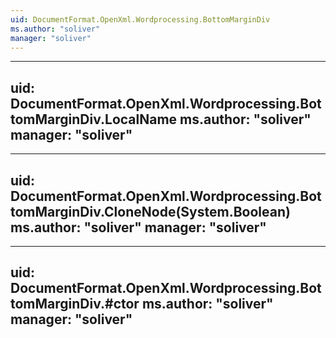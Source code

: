 ```yaml
---
uid: DocumentFormat.OpenXml.Wordprocessing.BottomMarginDiv
ms.author: "soliver"
manager: "soliver"
---
```


---
uid: DocumentFormat.OpenXml.Wordprocessing.BottomMarginDiv.LocalName
ms.author: "soliver"
manager: "soliver"
---

---
uid: DocumentFormat.OpenXml.Wordprocessing.BottomMarginDiv.CloneNode(System.Boolean)
ms.author: "soliver"
manager: "soliver"
---

---
uid: DocumentFormat.OpenXml.Wordprocessing.BottomMarginDiv.#ctor
ms.author: "soliver"
manager: "soliver"
---
